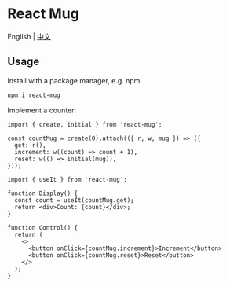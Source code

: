 # React Mug

English | [中文](./README.zh-Hans.md)

## Usage

Install with a package manager, e.g. npm:

```sh
npm i react-mug
```

Implement a counter:

```tsx
import { create, initial } from 'react-mug';

const countMug = create(0).attach(({ r, w, mug }) => ({
  get: r(),
  increment: w((count) => count + 1),
  reset: w(() => initial(mug)),
}));
```

```tsx
import { useIt } from 'react-mug';

function Display() {
  const count = useIt(countMug.get);
  return <div>Count: {count}</div>;
}

function Control() {
  return (
    <>
      <button onClick={countMug.increment}>Increment</button>
      <button onClick={countMug.reset}>Reset</button>
    </>
  );
}
```

